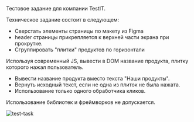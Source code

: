 Тестовое задание для компании TestIT.

Техническое задание состоит в следующем:

- Сверстать элементы страницы по макету из Figma
- header страницы прикрепляется к верхней части экрана при прокрутке.
- Сгруппировать "плитки" продуктов по горизонтали

Используя современный JS, вывести в DOM название продукта, плитку которого нажал пользователь.

- Вывести название продукта вместо текста "Наши продукты".
- Вернуть исходный текст, если не одна из плиток не была нажата.
- Использование только одного обработчика кликов.

Использование библиотек и фреймворков не допускается.


![test-task](https://user-images.githubusercontent.com/61161502/99145905-d3becc00-2683-11eb-86a4-fbb1fe82f5ab.jpg)